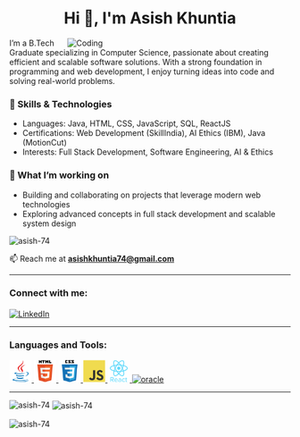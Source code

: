 <h1 align="center">Hi 👋, I'm Asish Khuntia</h1>
<img align="right" alt="Coding" width="400" src="https://www.aalpha.net/wp-content/uploads/2020/12/full-stack-development.gif">

I’m a B.Tech Graduate specializing in Computer Science, passionate about creating efficient and scalable software solutions. With a strong foundation in programming and web development, I enjoy turning ideas into code and solving real-world problems.

### 🌟 Skills & Technologies
- Languages: Java, HTML, CSS, JavaScript, SQL, ReactJS  
- Certifications: Web Development (SkillIndia), AI Ethics (IBM), Java (MotionCut)  
- Interests: Full Stack Development, Software Engineering, AI & Ethics  

### 🚀 What I’m working on
- Building and collaborating on projects that leverage modern web technologies  
- Exploring advanced concepts in full stack development and scalable system design  

<p align="left"> 
  <img src="https://komarev.com/ghpvc/?username=asish-74&label=Profile%20views&color=0e75b6&style=flat" alt="asish-74" /> 
</p>

📫 Reach me at **asishkhuntia74@gmail.com**

---

<h3 align="left">Connect with me:</h3>
<p align="left">
  <a href="https://www.linkedin.com/in/asish-khuntia-fullstackdeveloper" target="blank">
    <img align="center" src="https://raw.githubusercontent.com/rahuldkjain/github-profile-readme-generator/master/src/images/icons/Social/linked-in-alt.svg" alt="LinkedIn" height="30" width="40" />
  </a>
</p>

---

<h3 align="left">Languages and Tools:</h3>
<p align="left">
  <a href="https://www.java.com" target="_blank" rel="noreferrer"> 
    <img src="https://raw.githubusercontent.com/devicons/devicon/master/icons/java/java-original.svg" alt="java" width="40" height="40"/> 
  </a>
  <a href="https://www.w3.org/html/" target="_blank" rel="noreferrer"> 
    <img src="https://raw.githubusercontent.com/devicons/devicon/master/icons/html5/html5-original-wordmark.svg" alt="html5" width="40" height="40"/> 
  </a>
  <a href="https://www.w3schools.com/css/" target="_blank" rel="noreferrer"> 
    <img src="https://raw.githubusercontent.com/devicons/devicon/master/icons/css3/css3-original-wordmark.svg" alt="css3" width="40" height="40"/> 
  </a>
  <a href="https://developer.mozilla.org/en-US/docs/Web/JavaScript" target="_blank" rel="noreferrer"> 
    <img src="https://raw.githubusercontent.com/devicons/devicon/master/icons/javascript/javascript-original.svg" alt="javascript" width="40" height="40"/> 
  </a>
  <a href="https://reactjs.org/" target="_blank" rel="noreferrer"> 
    <img src="https://raw.githubusercontent.com/devicons/devicon/master/icons/react/react-original-wordmark.svg" alt="react" width="40" height="40"/> 
  </a>
  <a href="https://www.oracle.com/database/" target="_blank" rel="noreferrer"> 
    <img src="https://img.icons8.com/color/48/000000/oracle-logo.png" alt="oracle" width="40" height="40"/> 
  </a>
</p>

---

<p><img align="left" src="https://github-readme-stats.vercel.app/api/top-langs?username=asish-74&show_icons=true&locale=en&layout=compact" alt="asish-74" /></p>

<p>&nbsp;<img align="center" src="https://github-readme-stats.vercel.app/api?username=asish-74&show_icons=true&locale=en" alt="asish-74" /></p>

<p><img align="center" src="https://github-readme-streak-stats.herokuapp.com/?user=asish-74&" alt="asish-74" /></p>
